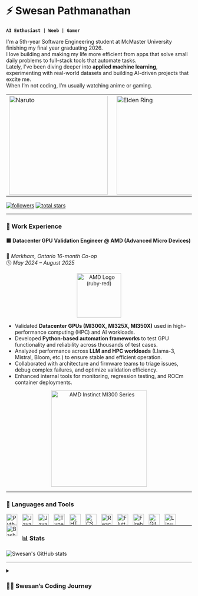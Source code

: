 # ⚡ Swesan Pathmanathan

**`AI Enthusiast | Weeb | Gamer`**

I'm a 5th-year Software Engineering student at McMaster University finishing my final year graduating 2026.  
I love building and making my life more efficient from apps that solve small daily problems to full-stack tools that automate tasks.  
Lately, I’ve been diving deeper into **applied machine learning**, experimenting with real-world datasets and building AI-driven projects that excite me.  
When I’m not coding, I’m usually watching anime or gaming. 

<div align="center">
  <table>
    <tr>
      <td style="padding-right:16px;">
        <img src="https://gifdb.com/images/high/naruto-uzumaki-smile-arms-back-e0w6kyursun32se9.webp"
             width="268" height="268" style="object-fit:cover;" alt="Naruto">
      </td>
      <td>
        <img src="https://images.steamusercontent.com/ugc/1850421768903001124/3809B8456C4D8D1064EECE91F418E90B77BFD719/?imw=268&imh=268&ima=fit&impolicy=Letterbox&imcolor=%23000000&letterbox=true"
             width="268" height="268" style="object-fit:cover;" alt="Elden Ring">
      </td>
    </tr>
  </table>
</div>





<p align="left">
  <a href="https://github.com/swesan123?tab=followers">
     <img alt="followers" title="Follow me on GitHub" src="https://custom-icon-badges.demolab.com/github/followers/swesan123?color=236ad3&labelColor=1155ba&style=for-the-badge&logo=person-add&label=Follow&logoColor=white"/></a>
  <a href="https://github.com/swesan123?tab=repositories&sort=stargazers">
     <img alt="total stars" title="Total stars on GitHub" src="https://custom-icon-badges.demolab.com/github/stars/swesan123?color=55960c&style=for-the-badge&labelColor=488207&logo=star"/></a>
</p>

---

### 💼 Work Experience

#### 🟥 **Datacenter GPU Validation Engineer @ AMD (Advanced Micro Devices)**
📍 *Markham, Ontario  16-month Co-op*  
🕓 *May 2024 – August 2025*

<p align="center">
  <img src="https://cdn.thefpsreview.com/wp-content/uploads/2020/10/amd-logo-ruby-red-1024x576.jpg" width="120" alt="AMD Logo (ruby-red)"/>
</p>

- Validated **Datacenter GPUs (MI300X, MI325X, MI350X)** used in high-performance computing (HPC) and AI workloads.
- Developed **Python-based automation frameworks** to test GPU functionality and reliability across thousands of test cases. 
- Analyzed performance across **LLM and HPC workloads** (Llama-3, Mistral, Bloom, etc.) to ensure stable and efficient operation.
- Collaborated with architecture and firmware teams to triage issues, debug complex failures, and optimize validation efficiency.
- Enhanced internal tools for monitoring, regression testing, and ROCm container deployments.

<p align="center">
  <img src="https://146a55aca6f00848c565-a7635525d40ac1c70300198708936b4e.ssl.cf1.rackcdn.com/images/d9e8dfefdf10a566a4ce76ecf16e02619f705ff0.png" width="260" alt="AMD Instinct MI300 Series"/>
</p>

---

### 🧰 Languages and Tools

<img align="left" alt="Python" width="30px" style="padding-right:10px;" src="https://cdn.jsdelivr.net/gh/devicons/devicon/icons/python/python-original.svg" />
<img align="left" alt="Java" width="30px" style="padding-right:10px;" src="https://cdn.jsdelivr.net/gh/devicons/devicon/icons/java/java-original.svg" />
<img align="left" alt="JavaScript" width="30px" style="padding-right:10px;" src="https://cdn.jsdelivr.net/gh/devicons/devicon/icons/javascript/javascript-plain.svg" />
<img align="left" alt="TypeScript" width="30px" style="padding-right:10px;" src="https://cdn.jsdelivr.net/gh/devicons/devicon/icons/typescript/typescript-plain.svg" />
<img align="left" alt="HTML" width="30px" style="padding-right:10px;" src="https://cdn.jsdelivr.net/gh/devicons/devicon/icons/html5/html5-original.svg" />
<img align="left" alt="CSS" width="30px" style="padding-right:10px;" src="https://cdn.jsdelivr.net/gh/devicons/devicon/icons/css3/css3-original.svg" />
<img align="left" alt="React" width="30px" style="padding-right:10px;" src="https://cdn.jsdelivr.net/gh/devicons/devicon/icons/react/react-original.svg" />
<img align="left" alt="Flutter" width="30px" style="padding-right:10px;" src="https://cdn.jsdelivr.net/gh/devicons/devicon/icons/flutter/flutter-original.svg" />
<img align="left" alt="Firebase" width="30px" style="padding-right:10px;" src="https://cdn.jsdelivr.net/gh/devicons/devicon/icons/firebase/firebase-plain.svg" />
<img align="left" alt="Git" width="30px" style="padding-right:10px;" src="https://cdn.jsdelivr.net/gh/devicons/devicon/icons/git/git-original.svg" />
<img align="left" alt="Linux" width="30px" style="padding-right:10px;" src="https://cdn.jsdelivr.net/gh/devicons/devicon/icons/linux/linux-original.svg" />
<img align="left" alt="Bash" width="30px" style="padding-right:10px;" src="https://cdn.jsdelivr.net/gh/devicons/devicon/icons/bash/bash-original.svg" />
<br />


---

### 📊 Stats

![Swesan's GitHub stats](https://github-readme-stats.vercel.app/api?username=swesan123&show_icons=true&theme=gotham)

---

<details>
 <summary><h3>👨‍💻 Swesan’s Coding Journey</h3></summary>
 I started my journey exploring how software can make life more efficient from student apps to AI projects.  
 Over time, I’ve grown passionate about automation, backend systems, and applying machine learning to solve real problems.  
 I love experimenting, learning, and improving my workflows and if it’s fun to build, I’m already on it.

 In my childhood, my first exposure to programming was through **HTML and CSS** web development instantly caught my attention because it was such a creative space.  
 By the time I hit high school, I started experimenting with **Java**, mainly to learn how to mod in *Minecraft*, which at the time was written in Java. That ended up teaching me a ton about logic, object-oriented programming, and even sparked my interest in game development.  
 Eventually, I picked up **Python**, and it quickly became my go-to language from writing automation scripts to building ML models, it’s been the one I rely on most.  
 I’ve never really limited myself to a single language; I pick up whatever tool or language fits the problem I’m trying to solve. Whether it’s backend systems, AI, or random side projects, I’m always learning something new to get the job done.
</details>
